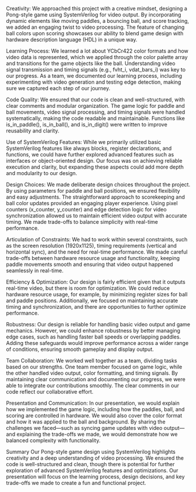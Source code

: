 Creativity:
We approached this project with a creative mindset, designing a Pong-style game using SystemVerilog for video output. By incorporating dynamic elements like moving paddles, a bouncing ball, and score tracking, we added an engaging twist to video processing. The feature of changing ball colors upon scoring showcases our ability to blend game design with hardware description language (HDL) in a unique way.

Learning Process:
We learned a lot about YCbCr422 color formats and how video data is represented, which we applied through the color palette array and transitions for the game objects like the ball. Understanding video signal transmission and timing signals (e.g., fvht_i, vdat_bars_i) was key to our progress. As a team, we documented our learning process, including experimenting with video generation and testing edge detection, making sure we captured each step of our journey.

Code Quality:
We ensured that our code is clean and well-structured, with clear comments and modular organization. The game logic for paddle and ball movements, video signal processing, and timing signals were handled systematically, making the code readable and maintainable. Functions like is_in_paddle(), is_in_ball(), and is_in_digit() were written to improve reusability and clarity.

Use of SystemVerilog Features:
While we primarily utilized basic SystemVerilog features like always blocks, register declarations, and functions, we could have further explored advanced features such as interfaces or object-oriented design. Our focus was on achieving reliable execution and clarity, but expanding these aspects could add more depth and modularity to our design.

Design Choices:
We made deliberate design choices throughout the project. By using parameters for paddle and ball positions, we ensured flexibility and easy adjustments. The straightforward approach to scorekeeping and ball color updates provided an engaging player experience. Using pixel counters (x_counter, y_counter) and edge detection logic for video synchronization allowed us to maintain efficient video output with accurate timing. We made trade-offs to balance simplicity with real-time performance.

Articulation of Constraints:
We had to work within several constraints, such as the screen resolution (1920x1125), timing requirements (vertical and horizontal sync), and the need for real-time performance. We made careful trade-offs between hardware resource usage and functionality, keeping paddle movements smooth and ensuring that video output happened seamlessly in real-time.

Efficiency & Optimization:
Our design is fairly efficient given that it outputs real-time video, but there is room for optimization. We could reduce hardware resource usage, for example, by minimizing register sizes for ball and paddle positions. Additionally, we focused on maintaining accurate timing and synchronization, and there are opportunities to further optimize performance.

Robustness:
Our design is reliable for handling basic video output and game mechanics. However, we could enhance robustness by better managing edge cases, such as handling faster ball speeds or overlapping paddles. Adding these safeguards would improve performance across a wider range of conditions, ensuring smooth gameplay and display output.

Team Collaboration:
We worked well together as a team, dividing tasks based on our strengths. One team member focused on game logic, while the other handled video output, color formatting, and timing signals. By maintaining clear communication and documenting our progress, we were able to integrate our contributions smoothly. The clear comments in our code reflect our collaborative effort.

Presentation and Communication:
In our presentation, we would explain how we implemented the game logic, including how the paddles, ball, and scoring are controlled in hardware. We would also cover the color format and how it was applied to the ball and background. By sharing the challenges we faced—such as syncing game updates with video output—and explaining the trade-offs we made, we would demonstrate how we balanced complexity with functionality.

Summary
Our Pong-style game design using SystemVerilog highlights creativity and a deep understanding of video processing. We ensured the code is well-structured and clean, though there is potential for further exploration of advanced SystemVerilog features and optimizations. Our presentation will focus on the learning process, design decisions, and key trade-offs we made to create a fun and functional project.
